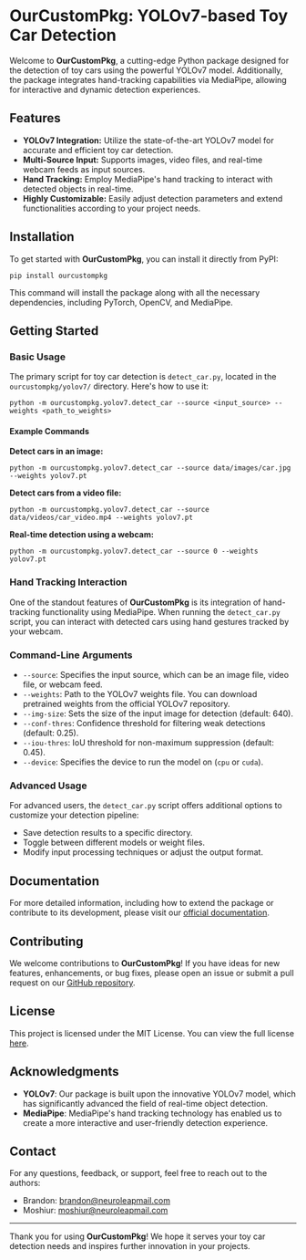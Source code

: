 
OurCustomPkg: YOLOv7-based Toy Car Detection
============================================

Welcome to **OurCustomPkg**, a cutting-edge Python package designed for the detection of toy cars using the powerful YOLOv7 model. Additionally, the package integrates hand-tracking capabilities via MediaPipe, allowing for interactive and dynamic detection experiences.

Features
--------

*   **YOLOv7 Integration:** Utilize the state-of-the-art YOLOv7 model for accurate and efficient toy car detection.
*   **Multi-Source Input:** Supports images, video files, and real-time webcam feeds as input sources.
*   **Hand Tracking:** Employ MediaPipe's hand tracking to interact with detected objects in real-time.
*   **Highly Customizable:** Easily adjust detection parameters and extend functionalities according to your project needs.

Installation
------------

To get started with **OurCustomPkg**, you can install it directly from PyPI:

    pip install ourcustompkg

This command will install the package along with all the necessary dependencies, including PyTorch, OpenCV, and MediaPipe.

Getting Started
---------------

### Basic Usage

The primary script for toy car detection is `detect_car.py`, located in the `ourcustompkg/yolov7/` directory. Here's how to use it:

    python -m ourcustompkg.yolov7.detect_car --source <input_source> --weights <path_to_weights>

#### Example Commands

**Detect cars in an image:**

    python -m ourcustompkg.yolov7.detect_car --source data/images/car.jpg --weights yolov7.pt

**Detect cars from a video file:**

    python -m ourcustompkg.yolov7.detect_car --source data/videos/car_video.mp4 --weights yolov7.pt

**Real-time detection using a webcam:**

    python -m ourcustompkg.yolov7.detect_car --source 0 --weights yolov7.pt

### Hand Tracking Interaction

One of the standout features of **OurCustomPkg** is its integration of hand-tracking functionality using MediaPipe. When running the `detect_car.py` script, you can interact with detected cars using hand gestures tracked by your webcam.

### Command-Line Arguments

*   `--source`: Specifies the input source, which can be an image file, video file, or webcam feed.
*   `--weights`: Path to the YOLOv7 weights file. You can download pretrained weights from the official YOLOv7 repository.
*   `--img-size`: Sets the size of the input image for detection (default: 640).
*   `--conf-thres`: Confidence threshold for filtering weak detections (default: 0.25).
*   `--iou-thres`: IoU threshold for non-maximum suppression (default: 0.45).
*   `--device`: Specifies the device to run the model on (`cpu` or `cuda`).

### Advanced Usage

For advanced users, the `detect_car.py` script offers additional options to customize your detection pipeline:

*   Save detection results to a specific directory.
*   Toggle between different models or weight files.
*   Modify input processing techniques or adjust the output format.

Documentation
-------------

For more detailed information, including how to extend the package or contribute to its development, please visit our [official documentation](https://pypi.org/project/ourcustompkg/).

Contributing
------------

We welcome contributions to **OurCustomPkg**! If you have ideas for new features, enhancements, or bug fixes, please open an issue or submit a pull request on our [GitHub repository](https://github.com/NeuroLeapTeam/gesture_recognition).

License
-------

This project is licensed under the MIT License. You can view the full license [here](https://github.com/NeuroLeapTeam/gesture_recognition/blob/main/LICENSE).

Acknowledgments
---------------

*   **YOLOv7**: Our package is built upon the innovative YOLOv7 model, which has significantly advanced the field of real-time object detection.
*   **MediaPipe**: MediaPipe's hand tracking technology has enabled us to create a more interactive and user-friendly detection experience.

Contact
-------

For any questions, feedback, or support, feel free to reach out to the authors:

*   Brandon: [brandon@neuroleapmail.com](mailto:brandon@neuroleapmail.com)
*   Moshiur: [moshiur@neuroleapmail.com](mailto:moshiur@neuroleapmail.com)

* * *

Thank you for using **OurCustomPkg**! We hope it serves your toy car detection needs and inspires further innovation in your projects.